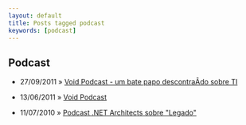 ```yaml
---
layout: default
title: Posts tagged podcast
keywords: [podcast]
---
```

<h2 class="category">Podcast</h2>
<ul class="posts">
<li>
<p>
<span class="date">27/09/2011</span> &raquo;
<a href="/blog/void-podcast-um-bate-papo-descontraido-sobre-ti">Void Podcast - um bate papo descontraÃ­do sobre TI</a>
</p>
</li>
<li>
<p>
<span class="date">13/06/2011</span> &raquo;
<a href="/blog/void-podcast">Void Podcast</a>
</p>
</li>
<li>
<p>
<span class="date">11/07/2010</span> &raquo;
<a href="/blog/podcast-net-architects-sobre-legado">Podcast .NET Architects sobre "Legado"</a>
</p>
</li>
</ul>
